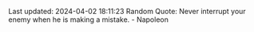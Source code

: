 Last updated: 2024-04-02 18:11:23
Random Quote: Never interrupt your enemy when he is making a mistake. - Napoleon